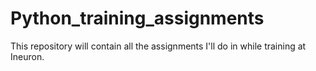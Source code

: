 # Python_training_assignments
This repository will contain all the assignments I'll do in while training at Ineuron.
